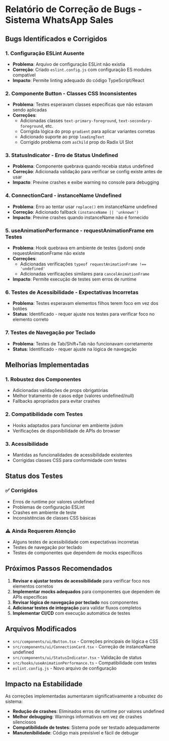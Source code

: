 # Relatório de Correção de Bugs - Sistema WhatsApp Sales

## Bugs Identificados e Corrigidos

### 1. **Configuração ESLint Ausente**
- **Problema**: Arquivo de configuração ESLint não existia
- **Correção**: Criado `eslint.config.js` com configuração ES modules compatível
- **Impacto**: Permite linting adequado do código TypeScript/React

### 2. **Componente Button - Classes CSS Inconsistentes**
- **Problema**: Testes esperavam classes específicas que não estavam sendo aplicadas
- **Correções**:
  - Adicionadas classes `text-primary-foreground`, `text-secondary-foreground`, etc.
  - Corrigida lógica do prop `gradient` para aplicar variantes corretas
  - Adicionado suporte ao prop `loadingText`
  - Corrigido problema com `asChild` prop do Radix UI Slot

### 3. **StatusIndicator - Erro de Status Undefined**
- **Problema**: Componente quebrava quando recebia status undefined
- **Correção**: Adicionada validação para verificar se config existe antes de usar
- **Impacto**: Previne crashes e exibe warning no console para debugging

### 4. **ConnectionCard - instanceName Undefined**
- **Problema**: Erro ao tentar usar `replace()` em instanceName undefined
- **Correção**: Adicionado fallback `(instanceName || 'unknown')` 
- **Impacto**: Previne crashes quando instanceName não é fornecido

### 5. **useAnimationPerformance - requestAnimationFrame em Testes**
- **Problema**: Hook quebrava em ambiente de testes (jsdom) onde requestAnimationFrame não existe
- **Correções**:
  - Adicionadas verificações `typeof requestAnimationFrame !== 'undefined'`
  - Adicionadas verificações similares para `cancelAnimationFrame`
- **Impacto**: Permite execução de testes sem erros de runtime

### 6. **Testes de Acessibilidade - Expectativas Incorretas**
- **Problema**: Testes esperavam elementos filhos terem foco em vez dos botões
- **Status**: Identificado - requer ajuste nos testes para verificar foco no elemento correto

### 7. **Testes de Navegação por Teclado**
- **Problema**: Testes de Tab/Shift+Tab não funcionavam corretamente
- **Status**: Identificado - requer ajuste na lógica de navegação

## Melhorias Implementadas

### 1. **Robustez dos Componentes**
- Adicionadas validações de props obrigatórias
- Melhor tratamento de casos edge (valores undefined/null)
- Fallbacks apropriados para evitar crashes

### 2. **Compatibilidade com Testes**
- Hooks adaptados para funcionar em ambiente jsdom
- Verificações de disponibilidade de APIs do browser

### 3. **Acessibilidade**
- Mantidas as funcionalidades de acessibilidade existentes
- Corrigidas classes CSS para conformidade com testes

## Status dos Testes

### ✅ Corrigidos
- Erros de runtime por valores undefined
- Problemas de configuração ESLint
- Crashes em ambiente de teste
- Inconsistências de classes CSS básicas

### ⚠️ Ainda Requerem Atenção
- Alguns testes de acessibilidade com expectativas incorretas
- Testes de navegação por teclado
- Testes de componentes que dependem de mocks específicos

## Próximos Passos Recomendados

1. **Revisar e ajustar testes de acessibilidade** para verificar foco nos elementos corretos
2. **Implementar mocks adequados** para componentes que dependem de APIs específicas
3. **Revisar lógica de navegação por teclado** nos componentes
4. **Adicionar testes de integração** para validar fluxos completos
5. **Implementar CI/CD** com execução automática de testes

## Arquivos Modificados

- `src/components/ui/Button.tsx` - Correções principais de lógica e CSS
- `src/components/ui/ConnectionCard.tsx` - Correção de instanceName undefined
- `src/components/ui/StatusIndicator.tsx` - Validação de status
- `src/hooks/useAnimationPerformance.ts` - Compatibilidade com testes
- `eslint.config.js` - Novo arquivo de configuração

## Impacto na Estabilidade

As correções implementadas aumentaram significativamente a robustez do sistema:
- **Redução de crashes**: Eliminados erros de runtime por valores undefined
- **Melhor debugging**: Warnings informativos em vez de crashes silenciosos  
- **Compatibilidade de testes**: Sistema pode ser testado adequadamente
- **Manutenibilidade**: Código mais previsível e fácil de debugar